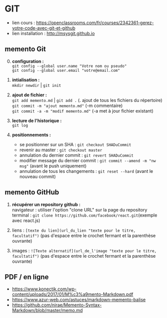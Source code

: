 # GIT

* lien cours : https://openclassrooms.com/fr/courses/2342361-gerez-votre-code-avec-git-et-github
* lien installation : http://msysgit.github.io

## memento Git
0. **configuration :**  
    `git config --global user.name "Votre nom ou pseudo"`  
    `git config --global user.email "votre@email.com"`

1. **intialisation :**  
    `mkdir newdir` | `git init`

2. **ajout de fichier :**  
    `git add memento.md` | `git add .` (. ajout de tous les fichiers du répertoire)  
    `git commit -m "ajout memento.md"` (-m commentaire)  
    `git commit -a -m "modif memento.md"` (-a met à jour fichier existant)

3. **lecture de l'historique :**  
    `git log `

4. **positionnements :**  
    * se positionner sur un SHA : `git checkout SHADuCommit`  
    * revenir au master : `git checkout master`  
    * annulation du dernier commit : `git revert SHADuCommit`  
    * modifier message du dernier commit : `git commit --amend -m "nw msg"` (avant le push uniquement)  
    * annulation de tous les changements : `git reset --hard‌` (avant le nouveau commit)

## memento GitHub

1. **récupérer un repository github :**  
    navigateur : utiliser l'option "clone URL" sur la page du repository
    terminal : `git clone https://github.com/facebook/react.git`(exemple avec react.js)

6. liens : `[texte du lien](url_du_lien "texte pour le titre, facultatif")`
    (pas d'espace entre le crochet fermant et la parenthèse ouvrante)

7. images : `![Texte alternatif](url_de_l'image "texte pour le titre, facultatif")`
    (pas d'espace entre le crochet fermant et la parenthèse ouvrante)

## PDF / en ligne
+ https://www.konectik.com/wp-content/uploads/2017/01/M%c3%a9mento-Markdown.pdf
+ https://www.azur-web.com/astuces/markdown-memento-balise
+ https://github.com/nirae/Memento-Syntax-Markdown/blob/master/memo.md
